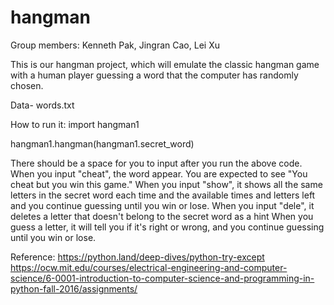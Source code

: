 # hangman
Group members: Kenneth Pak, Jingran Cao, Lei Xu

This is our hangman project, which will emulate the classic hangman game with a human player guessing a word that the computer has randomly chosen.

Data- words.txt

How to run it:
  import hangman1
  
  hangman1.hangman(hangman1.secret_word)

There should be a space for you to input after you run the above code. 
When you input "cheat", the word appear. You are expected to see "You cheat but you win this game." 
When you input "show", it shows all the same letters in the secret word each time and the available times and letters left and you continue guessing until you win or lose.
When you input "dele", it deletes a letter that doesn't belong to the secret word as a hint
When you guess a letter, it will tell you if it's right or wrong, and you continue guessing until you win or lose.


Reference:
https://python.land/deep-dives/python-try-except
https://ocw.mit.edu/courses/electrical-engineering-and-computer-science/6-0001-introduction-to-computer-science-and-programming-in-python-fall-2016/assignments/
